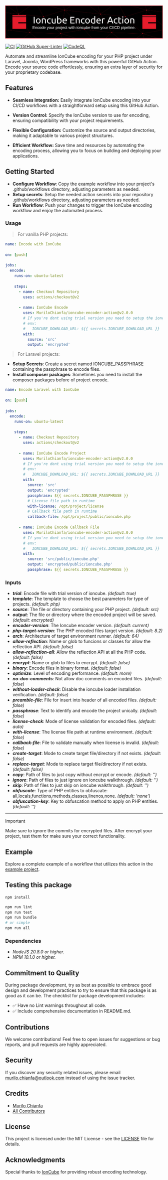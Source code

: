 ![Banner](banner.png)

[![CI](https://github.com/MuriloChianfa/ioncube-encoder-action/actions/workflows/ci.yml/badge.svg)](https://github.com/MuriloChianfa/ioncube-encoder-action/actions/workflows/ci.yml)
[![GitHub Super-Linter](https://github.com/MuriloChianfa/ioncube-encoder-action/actions/workflows/linter.yml/badge.svg)](https://github.com/MuriloChianfa/ioncube-encoder-action/actions/workflows/linter.yml)
[![CodeQL](https://github.com/MuriloChianfa/ioncube-encoder-action/actions/workflows/codeql-analysis.yml/badge.svg)](https://github.com/MuriloChianfa/ioncube-encoder-action/actions/workflows/codeql-analysis.yml)

Automate and streamline IonCube encoding for your PHP project under Laravel,
Joomla, WordPress frameworks with this powerful GitHub Action. Encode your
source code effortlessly, ensuring an extra layer of security for your
proprietary codebase.

## Features

- **Seamless Integration:** Easily integrate IonCube encoding into your CI/CD
  workflows with a straightforward setup using this GitHub Action.

- **Version Control:** Specify the IonCube version to use for encoding, ensuring
  compatibility with your project requirements.

- **Flexible Configuration:** Customize the source and output directories,
  making it adaptable to various project structures.

- **Efficient Workflow:** Save time and resources by automating the encoding
  process, allowing you to focus on building and deploying your applications.

## Getting Started

- **Configure Workflow**: Copy the example workflow into your project's
  .github/workflows directory, adjusting parameters as needed.
- **Setup secrets**: Setup the needed action secrets into your repository
  .github/workflows directory, adjusting parameters as needed.
- **Run Workflow**: Push your changes to trigger the IonCube encoding workflow
  and enjoy the automated process.

### Usage

> For vanilla PHP projects:

```yaml
name: Encode with IonCube

on: [push]

jobs:
  encode:
    runs-on: ubuntu-latest

    steps:
      - name: Checkout Repository
        uses: actions/checkout@v2

      - name: IonCube Encode
        uses: MuriloChianfa/ioncube-encoder-action@v2.0.0
        # If you're dont using trial version you need to setup the ioncube download url
        # env:
        #   IONCUBE_DOWNLOAD_URL: ${{ secrets.IONCUBE_DOWNLOAD_URL }}
        with:
          source: 'src'
          output: 'encrypted'
```

> For Laravel projects:

- **Setup Secrets**: Create a secret named IONCUBE_PASSPHRASE containing the
  passphrase to encode files.
- **Install composer packages**: Sometimes you need to install the composer
  packages before of project encode.

```yaml
name: Encode Laravel with IonCube

on: [push]

jobs:
  encode:
    runs-on: ubuntu-latest

    steps:
      - name: Checkout Repository
        uses: actions/checkout@v2

      - name: IonCube Encode Project
        uses: MuriloChianfa/ioncube-encoder-action@v2.0.0
        # If you're dont using trial version you need to setup the ioncube download url
        # env:
        #   IONCUBE_DOWNLOAD_URL: ${{ secrets.IONCUBE_DOWNLOAD_URL }}
        with:
          source: 'src'
          output: 'encrypted'
          passphrase: ${{ secrets.IONCUBE_PASSPHRASE }}
          # License file path in runtime
          with-license: /opt/project/license
          # Callback file path in runtime
          callback-file: /opt/project/public/ioncube.php

      - name: IonCube Encode Callback File
        uses: MuriloChianfa/ioncube-encoder-action@v2.0.0
        # If you're dont using trial version you need to setup the ioncube download url
        # env:
        #   IONCUBE_DOWNLOAD_URL: ${{ secrets.IONCUBE_DOWNLOAD_URL }}
        with:
          source: 'src/public/ioncube.php'
          output: 'encrypted/public/ioncube.php'
          passphrase: ${{ secrets.IONCUBE_PASSPHRASE }}
```

### Inputs

- **_trial_**: Encode file with trial version of ioncube. _(default: true)_
- **_template_**: The template to choose the best parameters for type of
  projects. _(default: php)_
- **_source_**: The file or directory containing your PHP project. _(default:
  src)_
- **_output_**: The file or directory where the encoded project will be saved.
  _(default: encrypted)_
- **_encoder-version_**: The Ioncube encoder version. _(default: current)_
- **_php-target-version_**: The PHP encoded files target version. _(default:
  8.2)_
- **_arch_**: Architecture of target environment runner. _(default: 64)_
- **_allow-reflection_**: Name or glob to funcions or classes for allow the
  reflection API. _(default: false)_
- **_allow-reflection-all_**: Allow the reflection API at all the PHP code.
  _(default: false)_
- **_encrypt_**: Name or glob to files to encrypt. _(default: false)_
- **_binary_**: Encode files in binary format. _(default: false)_
- **_optimize_**: Level of encoding performance. _(default: more)_
- **_no-doc-comments_**: Not allow doc comments on encoded files. _(default:
  false)_
- **_without-loader-check_**: Disable the ioncube loader installation
  verification. _(default: false)_
- **_preamble-file_**: File for insert into header of all encoded files.
  _(default: false)_
- **_passphrase_**: Text to identify and encode the project unically. _(default:
  false)_
- **_license-check_**: Mode of license validation for encoded files. _(default:
  auto)_
- **_with-license_**: The license file path at runtime environment. _(default:
  false)_
- **_callback-file_**: File to validate manually when license is invalid.
  _(default: false)_
- **_create-target_**: Mode to create target file/directory if not exists.
  _(default: false)_
- **_replace-target_**: Mode to replace target file/directory if not exists.
  _(default: false)_
- **_copy_**: Path of files to just copy without encrypt or encode. _(default:
  '')_
- **_ignore_**: Path of files to just ignore on ioncube walkthrough. _(default:
  '')_
- **_skip_**: Path of files to just skip on ioncube walkthrough. _(default: '')_
- **_obfuscate_**: Type of PHP entities to obfuscate:
  all,locals,functions,methods,classes,linenos,none. _(default: 'none')_
- **_obfuscation-key_**: Key to obfuscation method to apply on PHP entities.
  _(default: '')_

<hr>

> [!IMPORTANT]
>
> Make sure to ignore the commits for encrypted files. After encrypt your
> project, test them for make sure your correct functionality.

## Example

Explore a complete example of a workflow that utilizes this action in the
<a href="https://github.com/MuriloChianfa/ioncube-encoder-action">example
project</a>.

## Testing this package

```bash
npm install
```

```bash
npm run lint
npm run test
npm run bundle
# or simple
npm run all
```

### Dependencies

- _NodeJS 20.8.0 or higher._
- _NPM 10.1.0 or higher._

## Commitment to Quality

During package development, try as best as possible to embrace good design and
development practices to try to ensure that this package is as good as it can
be. The checklist for package development includes:

- ✅ Have no Lint warnings throughout all code.
- ✅ Include comprehensive documentation in README.md.

## Contributions

We welcome contributions! Feel free to open issues for suggestions or bug
reports, and pull requests are highly appreciated.

## Security

If you discover any security related issues, please email
murilo.chianfa@outlook.com instead of using the issue tracker.

## Credits

- [Murilo Chianfa](https://github.com/MuriloChianfa)
- [All Contributors](../../contributors)

## License

This project is licensed under the MIT License - see the [LICENSE](LICENSE.md)
file for details.

## Acknowledgments

Special thanks to <a href="https://www.ioncube.com/">IonCube</a> for providing
robust encoding technology.
